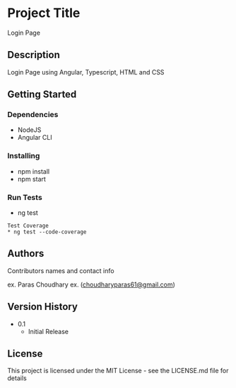 # Project Title

Login Page

## Description

Login Page using Angular, Typescript, HTML and CSS

## Getting Started

### Dependencies

* NodeJS
* Angular CLI

### Installing

* npm install
* npm start

### Run Tests

* ng test
```
Test Coverage
* ng test --code-coverage
```

## Authors

Contributors names and contact info

ex. Paras Choudhary 
ex. (choudharyparas61@gmail.com)

## Version History

* 0.1
    * Initial Release

## License

This project is licensed under the MIT License - see the LICENSE.md file for details

